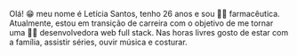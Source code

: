Olá! 😁 meu nome é Letícia Santos, tenho 26 anos e sou  👩‍🔬 farmacêutica.
Atualmente, estou em transição de carreira com o objetivo de me tornar uma 👩‍💻 desenvolvedora web full stack.
Nas horas livres gosto de estar com a família, assistir séries, ouvir música e costurar.
<!---
leticiadssantos/leticiadssantos is a ✨ special ✨ repository because its `README.md` (this file) appears on your GitHub profile.
You can click the Preview link to take a look at your changes. 

--->
